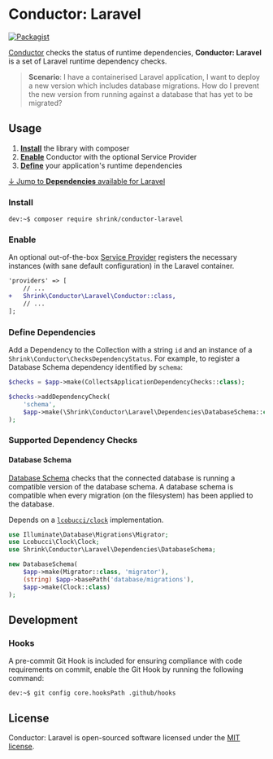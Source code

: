 # Conductor: Laravel

[![Packagist](https://img.shields.io/packagist/v/shrink/conductor-laravel.svg)][packagist]

[Conductor][conductor] checks the status of runtime dependencies, **Conductor:
Laravel** is a set of Laravel runtime dependency checks.

> **Scenario**: I have a containerised Laravel application, I want to deploy a
  new version which includes database migrations. How do I prevent the new
  version from running against a database that has yet to be migrated?

## Usage

1. [**Install**](#install) the library with composer
2. [**Enable**](#enable) Conductor with the optional Service Provider
3. [**Define**](#define-dependencies) your application's runtime dependencies

[&darr; Jump to **Dependencies** available for Laravel](#supported-dependencies)

### Install

```console
dev:~$ composer require shrink/conductor-laravel
```

### Enable

An optional out-of-the-box [Service Provider][service-providers] registers the
necessary instances (with sane default configuration) in the Laravel container.

```diff
'providers' => [
    // ...
+   Shrink\Conductor\Laravel\Conductor::class,
    // ...
];
```

### Define Dependencies

Add a Dependency to the Collection with a string `id` and an instance of a
`Shrink\Conductor\ChecksDependencyStatus`. For example, to register a Database
Schema dependency identified by `schema`:

```php
$checks = $app->make(CollectsApplicationDependencyChecks::class);

$checks->addDependencyCheck(
    'schema',
    $app->make(\Shrink\Conductor\Laravel\Dependencies\DatabaseSchema::class)
);
```

### Supported Dependency Checks

#### Database Schema

[Database Schema][database-schema-dependency] checks that the connected database
is running a compatible version of the database schema. A database schema is
compatible when every migration (on the filesystem) has been applied to the
database.

Depends on a [`lcobucci/clock`][lcobucci-clock] implementation.

```php
use Illuminate\Database\Migrations\Migrator;
use Lcobucci\Clock\Clock;
use Shrink\Conductor\Laravel\Dependencies\DatabaseSchema;

new DatabaseSchema(
    $app->make(Migrator::class, 'migrator'),
    (string) $app->basePath('database/migrations'),
    $app->make(Clock::class)
);
```

## Development

### Hooks

A pre-commit Git Hook is included for ensuring compliance with code
requirements on commit, enable the Git Hook by running the following command:

```console
dev:~$ git config core.hooksPath .github/hooks
```

## License

Conductor: Laravel is open-sourced software licensed under the
[MIT license][mit-license].

[conductor]: https://github.com/shrink/conductor
[packagist]: https://packagist.org/packages/shrink/conductor-laravel
[mit-license]: https://choosealicense.com/licenses/mit/
[service-providers]: https://laravel.com/docs/8.x/providers
[migrator-registration]: https://github.com/laravel/framework/blob/8.x/src/Illuminate/Database/MigrationServiceProvider.php
[database-schema-dependency]: src/Laravel/Dependencies/DatabaseSchema.php
[lcobucci-clock]: https://github.com/lcobucci/clock
[conductor.php]: src/Laravel/Conductor.php

